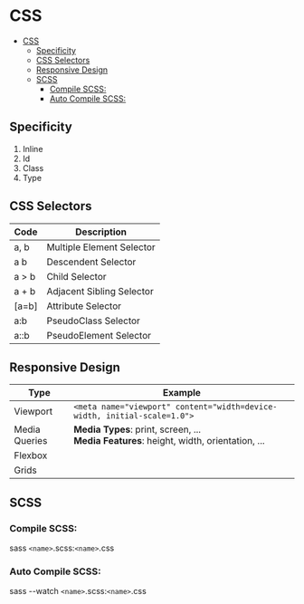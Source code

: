 # CSS

- [CSS](#css)
  - [Specificity](#specificity)
  - [CSS Selectors](#css-selectors)
  - [Responsive Design](#responsive-design)
  - [SCSS](#scss)
    - [Compile SCSS:](#compile-scss)
    - [Auto Compile SCSS:](#auto-compile-scss)

## Specificity

1. Inline
2. Id
3. Class
4. Type

## CSS Selectors

|Code|Description|
|-|-|
|a, b|Multiple Element Selector|
|a b|Descendent Selector|
|a > b|Child Selector|
|a + b|Adjacent Sibling Selector|
|[a=b]|Attribute Selector|
|a:b|PseudoClass Selector|
|a::b|PseudoElement Selector|

## Responsive Design

|Type|Example|
|-|-|
|Viewport|`<meta name="viewport" content="width=device-width, initial-scale=1.0">`|
|Media Queries|**Media Types**: print, screen, ... <br/> **Media Features**: height, width, orientation, ...|
|Flexbox||
|Grids||

## SCSS

### Compile SCSS:

sass `<name>`.scss:`<name>`.css

### Auto Compile SCSS:

sass --watch `<name>`.scss:`<name>`.css
